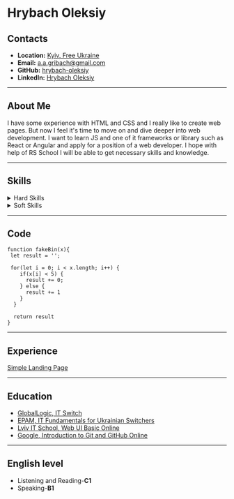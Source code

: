 # Hrybach Oleksiy

 ## Contacts

* **Location:** [Kyiv, Free Ukraine](https://www.google.com.ua/maps/place/%D0%A3%D0%BA%D1%80%D0%B0%D0%B8%D0%BD%D0%B0/@48.2485728,26.6929617,6z/data=!3m1!4b1!4m5!3m4!1s0x40d1d9c154700e8f:0x1068488f64010!8m2!3d48.379433!4d31.1655799?hl=ua) 
* **Email:** [a.a.gribach@gmail.com](mailto:a.a.gribach@gmail.com)
* **GitHub:** [hrybach-oleksiy](https://github.com/hrybach-oleksiy)
* **LinkedIn:** [Hrybach Oleksiy](linkedin.com/in/oleksiy-hrybach)

---
 ## About Me
 

 I have some experience with HTML and CSS and I really like to create web pages. But now I feel it's time to move on and dive deeper into web development. I want to learn JS and one of it frameworks or library such as React or Angular and apply for a position of a web developer. I hope with help of RS School I will be able to get necessary skills and knowledge. 
 
---
## Skills


<details>
<summary>Hard Skills</summary> 

* HTML5
* CSS3, SCSS
* Git Basic
* JS Basic

</details>

<details>
<summary>Soft Skills</summary> 

* Flexibility
* Responsibility
* Empathy
* Adaptability
* Communication
* Listening
* Patience
* Teamwork and collaboration

</details>

---
## Code



```
function fakeBin(x){
 let result = '';

 for(let i = 0; i < x.length; i++) {
    if(x[i] < 5) {
      result += 0;
    } else {
      result += 1
    }
  }

  return result 
}
```
---
## Experience

[Simple Landing Page](https://hrybach-oleksiy.github.io/simple-landing-page/)

---
## Education

* [GlobalLogic, IT Switch](https://www.globallogic.com/ua/about/events/it-switch/)
* [EPAM, IT Fundamentals for Ukrainian Switchers](https://training.epam.ua/Training/Details/3310?lang=ua)
* [Lviv IT School, Web UI Basic Online](https://courses.prometheus.org.ua/courses/course-v1:LITS+114+2022_T2/about)
* [Google, Introduction to Git and GitHub Online](https://www.coursera.org/learn/introduction-git-github/home/info)

---
## English level

* Listening and Reading-**C1**
* Speaking-**B1**